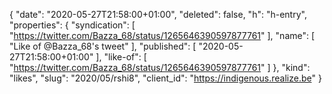 {
  "date": "2020-05-27T21:58:00+01:00",
  "deleted": false,
  "h": "h-entry",
  "properties": {
    "syndication": [
      "https://twitter.com/Bazza_68/status/1265646390597877761"
    ],
    "name": [
      "Like of @Bazza_68's tweet"
    ],
    "published": [
      "2020-05-27T21:58:00+01:00"
    ],
    "like-of": [
      "https://twitter.com/Bazza_68/status/1265646390597877761"
    ]
  },
  "kind": "likes",
  "slug": "2020/05/rshi8",
  "client_id": "https://indigenous.realize.be"
}

